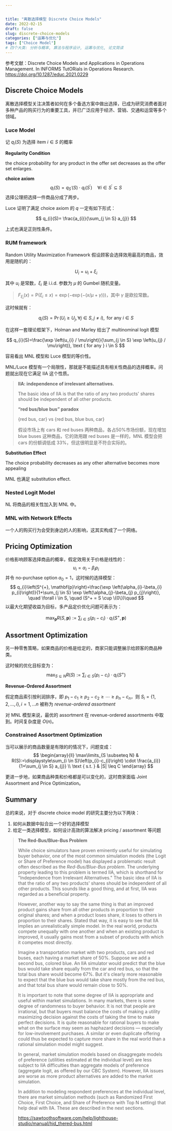 ```yaml
---


title: "离散选择模型 Discrete Choice Models"
date: 2022-02-15
draft: false
slug: discrete-choice-models
categories: ["运筹与优化"]
tags: ["Choice Model"]
# 四个大类: 分析与概率, 算法与程序设计, 运筹与优化, 论文简读
---
```


参考文献：Discrete Choice Models and Applications in Operations Management. In INFORMS TutORials in Operations Research. https://doi.org/10.1287/educ.2021.0229


## Discrete Choice Models

离散选择模型关注决策者如何在多个备选方案中做出选择，已成为研究消费者面对多种产品的购买行为的重要工具，并已广泛应用于经济、营销、交通和运营等多个领域。

### Luce Model

记 $q_i(S)$ 为选择 item $i \in S$ 的概率

**Regularity Condition**

the choice probability for any product in the offer set decreases as the offer set enlarges.

**choice axiom**
$$
q_i(S) = q_{S^\prime}(S) \cdot q_i (S^\prime) \quad \forall i \in S^\prime \subseteq S
$$
选择公理把选择一件商品分成了两步。


Luce 证明了满足 choice axiom 的 $q$ 一定有如下形式：

$$
q_{i}(S)= \frac{a_{i}}{\sum_{j \in S} a_{j}}
$$

上式也满足正则性条件。

### RUM framework

Random Utility Maximization Framework 假设顾客会选择效用最高的商品，效用是随机的：

$$
U_i = u_i + \xi_i
$$

其中 $u_i$ 是常数，$\xi_i$ 是 i.i.d. 参数为 $\mu$ 的 Gumbel 随机变量。

> $F_{\xi_i}(x)=\mathrm{P}\left(\xi_{i} \leq x\right)=\exp (-\exp (-(x / \mu+\gamma)))$，其中 $\gamma$ 是欧拉常数。

这时候就有：

$$
q_{i}(S)=\operatorname{Pr}\left(U_{i} \geq U_{j}, \forall j \in S, j \neq i\right), \text { for any } i \in S
$$

在这样一套理论框架下，Holman and Marley 给出了 multinominal logit 模型

$$
q_{i}(S)=\frac{\exp \left(u_{i} / \mu\right)}{\sum_{j \in S} \exp \left(u_{j} / \mu\right)}, \text { for any } i \in S
$$

容易看出 MNL 模型和 Luce 模型的等价性。

MNL/Luce 模型有一个局限性，那就是不能描述具有相关性商品的选择概率。问题就出现在它满足 IIA 这个性质。

> **IIA: independence of irrelevant alternatives.**
>
> The basic idea of IIA is that the ratio of any two products' shares should be independent of all other products.
>
> **“red bus/blue bus” paradox**
> 
>  {red bus, car} vs {red bus, blue bus, car}
> 
> 假设市场上有 cars 和 red buses 两种商品，各占50%市场份额，现在增加 blue buses 这种商品，它的效用跟 red buses 是一样的，MNL 模型会把 cars 的份额调低成 33%，但这很明显是不符合实际的。


**Substitution Effect**

The choice probability decreases as any other alternative becomes more appealing

MNL 也满足 substitution effect.


### Nested Logit Model

NL 将商品的相关性加入到 MNL 中。



### MNL with Network Effects

一个人的购买行为会受到身边的人的影响，这其实构成了一个网络。



## Pricing Optimization

价格影响顾客选择商品的概率，假定效用关于价格是线性的：
$$
u_i = \alpha_i - \beta_i p_i
$$
并令 no-purchase option $a_0=1$，这时候的选择模型：
$$
q_{i}\left(S^{+}, \mathbf{p}\right)=\frac{\exp \left(\alpha_{i}-\beta_{i} p_{i}\right)}{1+\sum_{j \in S} \exp \left(\alpha_{j}-\beta_{j} p_{j}\right)}, \quad \forall i \in S,  \quad (S^+ = S \cup \{0\})\quad
$$
以最大化期望收益为目标，多产品定价优化问题可表示为：

$$
\max _{\mathbf{p}} R(S, \mathbf{p}):=\sum_{i \in S}\left(p_{i}-c_{i}\right) \cdot q_{i}\left(S^{+}, \mathbf{p}\right)
$$




## Assortment Optimization

另一种零售策略，如果商品的价格是给定的，商家只能调整展示给顾客的商品种类。

这时候的优化目标变为：
$$
\max _{S \subseteq N} R(S):=\sum_{i \in S}\left(p_{i}-c_{i}\right) \cdot q_{i}\left(S^{+}\right)
$$

**Revenue-Ordered Assortment**

假定商品索引按利润排序，即 $p_{1}-c_{1} \geq p_{2}-c_{2} \geq \cdots \geq p_{n}-c_{n}$，则 $S_i = \{1, 2, \dots, i\}, i = 1, \dots n$ 被称为 *revenue-ordered assortment*



对 MNL 模型来说，最优的 assortment 在 revenue-ordered assortments 中取到。时间复杂度是 $O(n)$。

### Constrained Assortment Optimization

当可以展示的商品数量是有限的的情况下，问题变成：
$$
\begin{array}{ll}
\max\limits_{S \subseteq N} & R(S):=\displaystyle\sum_{i \in S}\left(p_{i}-c_{i}\right) \cdot \frac{a_{i}}{1+\sum_{j \in S} a_{j}} \\
\text { s.t. } & |S| \leq C
\end{array}
$$





更进一步地，如果商品种类和价格都是可以变化的，这时商家面临 Joint Assortment and Price Optimization。





## Summary

总的来说，对于 discrete choice model 的研究主要分为以下两块：

1. 如何从数据中拟合出一个好的选择模型
2. 给定一类选择模型，如何设计高效的算法解决 pricing / assortment 等问题






> **The Red-Bus/Blue-Bus Problem**
>
> 
>
> While choice simulators have proven eminently useful for simulating buyer behavior, one of the most common simulation models (the Logit or Share of Preference model) has displayed a problematic result often described as the *Red-Bus/Blue-Bus problem*.  The underlying property leading to this problem is termed IIA, which is shorthand for "Independence from Irrelevant Alternatives."  The basic idea of IIA is that the ratio of any two products' shares should be independent of all other products. This sounds like a good thing, and at first, IIA was regarded as a beneficial property.
>
> 
>
> However, another way to say the same thing is that an improved product gains share from all other products in proportion to their original shares; and when a product loses share, it loses to others in proportion to their shares.  Stated that way, it is easy to see that IIA implies an unrealistically simple model.  In the real world, products compete unequally with one another and when an existing product is improved, it usually gains most from a subset of products with which it competes most directly.
>
> 
>
> Imagine a transportation market with two products, cars and red buses, each having a market share of 50%.  Suppose we add a second bus, colored blue.  An IIA simulator would predict that the blue bus would take share equally from the car and red bus, so that the total bus share would become 67%.  But it's clearly more reasonable to expect that the blue bus would take share mostly from the red bus, and that total bus share would remain close to 50%.
>
> 
>
> It is important to note that some degree of IIA is appropriate and useful within market simulations.  In many markets, there is some degree of randomness to buyer behavior.  It is not that people are irrational, but that buyers must balance the costs of making a utility maximizing decision against the costs of taking the time to make perfect decisions.  It is quite reasonable for rational buyers to make what on the surface may seem as haphazard decisions — especially for low-involvement purchases.  A similar or even duplicate offering could thus be expected to capture more share in the real world than a rational simulation model might suggest.
>
> 
>
> In general, market simulation models based on disaggregate models of preference (utilities estimated at the individual level) are less subject to IIA difficulties than aggregate models of preference (aggregate logit, as offered by our CBC System).  However, IIA issues are worse as more product alternatives are added to the market simulation.  
>
> 
>
> In addition to modeling respondent preferences at the individual level, there are market simulation methods (such as Randomized First Choice, First Choice, and Share of Preference with Top N setting) that help deal with IIA.  These are described in the next sections.
>
> https://sawtoothsoftware.com/help/lighthouse-studio/manual/hid_thered-bus.html




